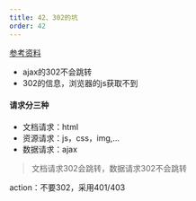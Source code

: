 ```yaml
---
title: 42、302的坑
order: 42
---
```

[参考资料](https://juejin.cn/post/7004662774638837768)
+ ajax的302不会跳转
+ 302的信息，浏览器的js获取不到


#### 请求分三种
+ 文档请求：html
+ 资源请求：js，css，img,...
+ 数据请求：ajax
  
> 文档请求302会跳转，数据请求302不会跳转

action：不要302，采用401/403